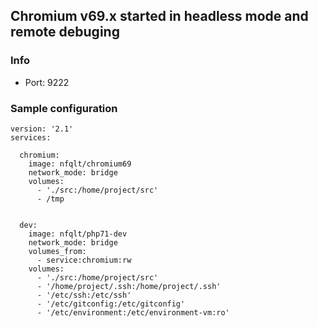 ## Chromium v69.x started in headless mode and remote debuging

### Info
 - Port: 9222

### Sample configuration
```
version: '2.1'
services:

  chromium:
    image: nfqlt/chromium69
    network_mode: bridge
    volumes:
      - './src:/home/project/src'
      - /tmp


  dev:
    image: nfqlt/php71-dev
    network_mode: bridge
    volumes_from:
      - service:chromium:rw
    volumes:
      - './src:/home/project/src'
      - '/home/project/.ssh:/home/project/.ssh'
      - '/etc/ssh:/etc/ssh'
      - '/etc/gitconfig:/etc/gitconfig'
      - '/etc/environment:/etc/environment-vm:ro'
```

